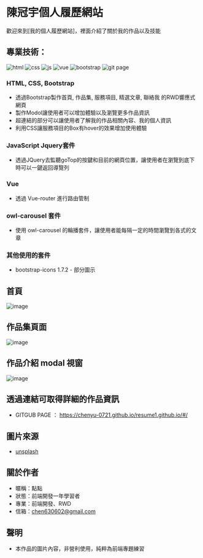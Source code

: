 # 陳冠宇個人履歷網站
歡迎來到[我的個人履歷網站]，裡面介紹了關於我的作品以及技能

## 專業技術：
![html](https://github.com/chenyu-0721/monster.github.io/assets/59197038/e8a5f4c7-4419-4697-8838-87f6666a9af6)
![css](https://github.com/chenyu-0721/monster.github.io/assets/59197038/8903a514-6d7f-428d-897d-fa229dc34627)
![js](https://github.com/chenyu-0721/monster.github.io/assets/59197038/39419656-8228-4425-a14f-d5b905761dba)
![vue](https://github.com/chenyu-0721/monster.github.io/assets/59197038/58c05753-168c-4ec1-a4cf-09f47455f91c)
![bootstrap](https://github.com/chenyu-0721/perfume2.0.github.io/assets/59197038/f1fbda3e-1820-493d-8227-c70946290c35)
![git page](https://github.com/chenyu-0721/perfume2.0.github.io/assets/59197038/3f5efefb-1738-4a5f-9eda-69de410fd314)

### HTML, CSS, Bootstrap
- 透過Bootstrap製作首頁, 作品集, 服務項目, 精選文章, 聯絡我 的RWD響應式網頁
- 製作Modol讓使用者可以增加體驗以及瀏覽更多作品資訊
- 超連結的部分可以讓使用者了解我的作品相關內容、我的個人資訊
- 利用CSS讓服務項目的Box有hover的效果增加使用體驗
  
### JavaScript Jquery套件
- 透過JQuery去監聽goTop的按鍵和目前的網頁位置，讓使用者在瀏覽到底下時可以一鍵返回導覽列

### Vue 
- 透過 Vue-router 進行路由管制

### owl-carousel 套件
- 使用 owl-carousel 的輪播套件，讓使用者能每隔一定的時間瀏覽到各式的文章

### 其他使用的套件
- bootstrap-icons 1.7.2 - 部分圖示

## 首頁
![image](https://github.com/chenyu-0721/resume1.github.io/assets/59197038/bbfbb4b4-eff5-41f2-9ebd-15e8cde23c7e)

## 作品集頁面
![image](https://github.com/chenyu-0721/resume1.github.io/assets/59197038/0b6856f4-2a87-467c-bea6-a9ec739a1f2f)

## 作品介紹 modal 視窗
![image](https://github.com/chenyu-0721/resume1.github.io/assets/59197038/ed558e92-e91f-441f-b5f2-044d84035ca9)

## 透過連結可取得詳細的作品資訊 
- GITGUB PAGE ： https://chenyu-0721.github.io/resume1.github.io/#/

## 圖片來源
- [unsplash](https://unsplash.com/s/photos/code)


## 關於作者
- 暱稱：點點
- 狀態：前端開發一年學習者
- 專業：前端開發、RWD
- 信箱：chen630602@gmail.com

## 聲明
- 本作品的圖片內容，非營利使用，純粹為前端專題練習
    
